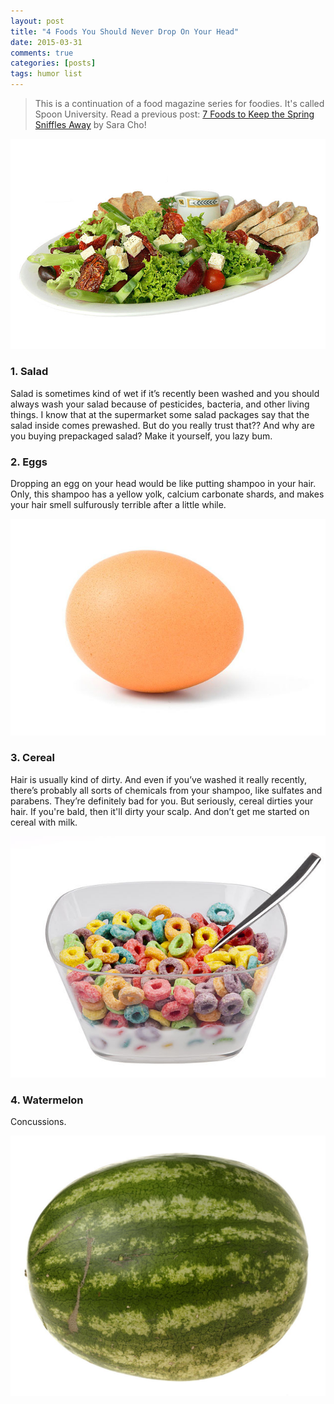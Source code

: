 ```yaml
---
layout: post
title: "4 Foods You Should Never Drop On Your Head"
date: 2015-03-31
comments: true
categories: [posts]
tags: humor list
---
```


>This is a continuation of a food magazine series for foodies. It's called Spoon University.
>Read a previous post: [7 Foods to Keep the Spring Sniffles Away][1] by Sara Cho!


![Salad](/img/salad.jpg)

### 1. Salad

Salad is sometimes kind of wet if it’s recently been washed and you should always wash your salad because of pesticides, bacteria, and other living things. I know that at the supermarket some salad packages say that the salad inside comes prewashed. But do you really trust that?? And why are you buying prepackaged salad? Make it yourself, you lazy bum.



### 2. Eggs

Dropping an egg on your head would be like putting shampoo in your hair. Only, this shampoo has a yellow yolk, calcium carbonate shards, and makes your hair smell sulfurously terrible after a little while.

![Eggs](/img/brownegg2.jpg)


### 3. Cereal

Hair is usually kind of dirty. And even if you’ve washed it really recently, there’s probably all sorts of chemicals from your shampoo, like sulfates and parabens. They’re definitely bad for you. But seriously, cereal dirties your hair. If you're bald, then it'll dirty your scalp. And don’t get me started on cereal with milk.

![Cereal](/img/cereal.jpg)


### 4. Watermelon

Concussions.

![Watermelon](/img/Watermelon.jpg)

[1]: http://yale.spoonuniversity.com/2015/03/25/seven-foods-to-keep-the-spring-sniffles-away/

